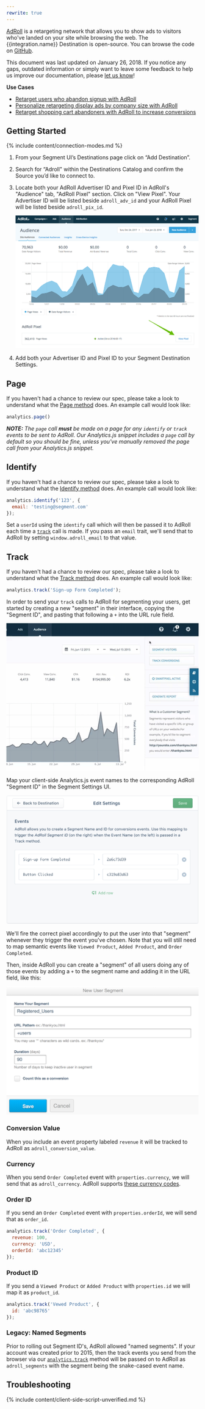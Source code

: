 ```yaml
---
rewrite: true
---
```


[AdRoll](https://developers.adroll.com/) is a retargeting network that allows you to show ads to visitors who've landed on your site while browsing the web. The {{integration.name}} Destination is open-source. You can browse the code on [GitHub](https://github.com/segment-integrations/analytics.js-integration-adroll).

This document was last updated on January 26, 2018. If you notice any gaps, outdated information or simply want to leave some feedback to help us improve our documentation, please [let us know](https://segment.com/help/contact)!

**Use Cases**

* [Retarget users who abandon signup with AdRoll](https://segment.com/recipes/retarget-users-abandoned-signup-adroll/)
* [Personalize retargeting display ads by company size with AdRoll](https://segment.com/recipes/personalize-ads-by-company-size-adroll/)
* [Retarget shopping cart abandoners with AdRoll to increase conversions](https://segment.com/recipes/abandon-cart-retargeting-adroll/)

## Getting Started

{% include content/connection-modes.md %}

1. From your Segment UI’s Destinations page click on “Add Destination”.
2. Search for “Adroll" within the Destinations Catalog and confirm the Source you’d like to connect to.
3. Locate both your AdRoll Advertiser ID and Pixel ID in AdRoll's "Audience" tab, "AdRoll Pixel" section. Click on "View Pixel". Your Advertiser ID will be listed beside `adroll_adv_id` and your AdRoll Pixel will be listed beside `adroll_pix_id`.

    ![](images/adroll-pixel.png)

4. Add both your Advertiser ID and Pixel ID to your Segment Destination Settings.

## Page

If you haven't had a chance to review our spec, please take a look to understand what the [Page method](https://segment.com/docs/spec/page/) does. An example call would look like:
```javascript
analytics.page()
```
_**NOTE:** The `page` call **must** be made on a page for any `identify` or `track` events to be sent to AdRoll. Our Analytics.js snippet includes a `page` call by default so you should be fine, unless you've manually removed the page call from your Analytics.js snippet._

## Identify

If you haven't had a chance to review our spec, please take a look to understand what the [Identify method](https://segment.com/docs/spec/identify/) does. An example call would look like:
```javascript
analytics.identify('123', {
  email: 'testing@segment.com'
});
```
Set a `userId` using the `identify` call which will then be passed it to AdRoll each time a [`track`](https://segment.com/docs/destinations/adroll/#track) call is made. If you pass an `email` trait, we'll send that to AdRoll by setting `window.adroll_email` to that value.


## Track

If you haven't had a chance to review our spec, please take a look to understand what the [Track method](https://segment.com/docs/spec/track/) does. An example call would look like:
```javascript
analytics.track('Sign-up Form Completed');
```
In order to send your `track` calls to AdRoll for segmenting your users, get started by creating a new "segment" in their interface, copying the "Segment ID", and pasting that following a `+` into the URL rule field.

   ![](images/adrollSegmentId.gif)

Map your client-side Analytics.js event names to the corresponding AdRoll "Segment ID" in the Segment Settings UI.

   ![](images/segmentmapping.png)

We'll fire the correct pixel accordingly to put the user into that "segment" whenever they trigger the event you've chosen. Note that you will still need to map semantic events like `Viewed Product`, `Added Product`, and `Order Completed`.

Then, inside AdRoll you can create a "segment" of all users doing any of those events by adding a `+` to the segment name and adding it in the URL field, like this:

   ![](images/adroll-mapping.png)

### Conversion Value

When you include an event property labeled `revenue` it will be tracked to AdRoll as `adroll_conversion_value`.

### Currency

When you send `Order Completed` event with `properties.currency`, we will send that as `adroll_currency`. AdRoll supports [these currency codes](https://help.adroll.com/hc/en-us/articles/213429827-Currency-Codes).

### Order ID

If you send an `Order Completed` event with `properties.orderId`, we will send that as `order_id`.

```javascript
analytics.track('Order Completed', {
  revenue: 100,
  currency: 'USD',
  orderId: 'abc12345'
});
```

### Product ID

If you send a `Viewed Product` or `Added Product` with `properties.id` we will map it as `product_id`.

```Javascript
analytics.track('Vewed Product', {
  id: 'abc98765'
});
```

### **Legacy:** Named Segments

Prior to rolling out Segment ID's, AdRoll allowed "named segments". If your account was created prior to 2015, then the track events you send from the browser via our [`analytics.track`](https://segment.com/docs/destinations/adroll/#track) method will be passed on to AdRoll as `adroll_segments` with the segment being the snake-cased event name.

## Troubleshooting

{% include content/client-side-script-unverified.md %}
